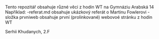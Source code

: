 Tento repozitář obsahuje různé věci z hodin WT na Gymnáziu Arabská 14
Například:
  -referat.md obsahuje ukázkový referát o Martinu Fowlerovi
  -složka prvniweb obsahuje první (prolinkované) webovoé stránku z hodin WT

Serhii Khudanych, 2.F
